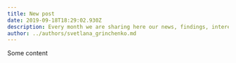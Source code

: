 ```yaml
---
title: New post
date: 2019-09-18T18:29:02.930Z
description: Every month we are sharing here our news, findings, interesting reads, community takeaways, and everything along the way.
author: ../authors/svetlana_grinchenko.md
---
```


Some content
